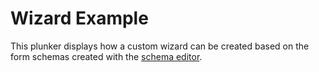 # Wizard Example
  
This plunker displays how a custom wizard can be created based on the form schemas created with the 
<a href="http://plnkr.co/edit/8erjmp?p=info" target="_blank">schema editor</a>.
